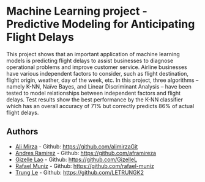 # Machine Learning project - Predictive Modeling for Anticipating Flight Delays

This project shows that an important application of machine learning models is predicting flight delays to assist businesses to diagnose operational problems and improve customer service. Airline businesses have various independent factors to consider, such as flight destination, flight origin, weather, day of the week, etc. In this project, three algorithms – namely K-NN, Naïve Bayes, and Linear Discriminant Analysis – have been tested to model relationships between independent factors and flight delays. Test results show the best performance by the K-NN classifier which has an overall accuracy of 71% but correctly predicts 86% of actual flight delays. 


## Authors

- [Ali Mirza](https://www.linkedin.com/in/m-ali-mirza) - Github: https://github.com/alimirzaGit
- [Andres Ramirez](https://www.linkedin.com/in/andr%C3%A9s-ram%C3%ADrez) - Github: https://github.com/aframireza
- [Gizelle Lao](https://www.linkedin.com/in/gizellelao) - Github: https://github.com/GizelleL
- [Rafael Muniz](https://www.linkedin.com/in/rafaelfma) - Github: https://github.com/rafael-muniz
- [Trung Le](https://www.linkedin.com/in/trung-le-analyst) - Github: https://github.com/LETRUNGK2
